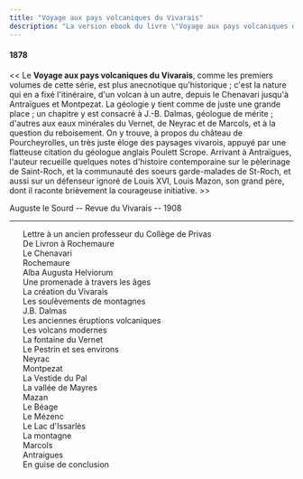 ```yaml
---
title: "Voyage aux pays volcaniques du Vivarais"
description: "La version ebook du livre \"Voyage aux pays volcaniques du Vivarais\" du Docteur Francus (Albin Mazon) publié en 1878 par l'Imprimerie Typographique Roure de Privas"
---
```


#### 1878


<< Le **Voyage aux pays volcaniques du Vivarais**, comme les
premiers volumes de cette série, est plus anecnotique qu'historique ;
c'est la nature qui en a fixé l'itinéraire, d'un volcan à
un autre, depuis le Chenavari jusqu'à Antraïgues et Montpezat.
La géologie y tient comme de juste une grande place ; un chapitre
y est consacré à J.-B. Dalmas, géologue de mérite ; d'autres aux
eaux minérales du Vernet, de Neyrac et de Marcols, et à la
question du reboisement. On y trouve, à propos du château de
Pourcheyrolles, un très juste éloge des paysages vivarois, appuyé
par une flatteuse citation du géologue anglais Poulett Scrope.
Arrivant à Antraïgues, l'auteur recueille quelques notes d'histoire
contemporaine sur le pèlerinage de Saint-Roch, et la
communauté des soeurs garde-malades de St-Roch, et aussi sur
un défenseur ignoré de Louis XVI, Louis Mazon, son grand père,
dont il raconte brièvement la courageuse initiative. >>

<div class="end">

Auguste le Sourd -- Revue du Vivarais -- 1908

</div>

<hr class="basic">

<div id="toc" class="zero">

0. [Lettre à un ancien professeur du Collège de Privas](00.html)
0. [De Livron à Rochemaure](01.html)
0. [Le Chenavari](02.html)
0. [Rochemaure](03.html)
0. [Alba Augusta Helviorum](04.html)
0. [Une promenade à travers les âges](05.html)
0. [La création du Vivarais](06.html)
0. [Les soulèvements de montagnes](07.html)
0. [J.B. Dalmas](08.html)
0. [Les anciennes éruptions volcaniques](09.html)
0. [Les volcans modernes](10.html)
0. [La fontaine du Vernet](11.html)
0. [Le Pestrin et ses environs](12.html)
0. [Neyrac](13.html)
0. [Montpezat](14.html)
0. [La Vestide du Pal](15.html)
0. [La vallée de Mayres](16.html)
0. [Mazan](17.html)
0. [Le Béage](18.html)
0. [Le Mézenc](19.html)
0. [Le Lac d'Issarlès](20.html)
0. [La montagne](21.html)
0. [Marcols](22.html)
0. [Antraigues](23.html)
0. [En guise de conclusion](24.html)

</div>
